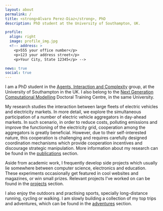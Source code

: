 ```yaml
---
layout: about
permalink: /
title: <strong>Alvaro Perez-Diaz</strong>, PhD
description: PhD student at the University of Southampton, UK.

profile:
  align: right
  image: profile_img.jpg
  <!-- address: >
    <p>555 your office number</p>
    <p>123 your address street</p>
    <p>Your City, State 12345</p> -->

news: true
social: true
---
```


[//]: # (Supports Font-Awesome and Academicons)

I am a PhD student in the [Agents, Interaction and Complexity](https://www.aic.ecs.soton.ac.uk/) group, at the University of Southampton in the UK. I also belong to the [Next Generation Computational Modelling](http://ngcm.soton.ac.uk/) Doctoral Training Centre, in the same University.

My research studies the interaction between large fleets of electric vehicles and electricity markets.
In more detail, we explore the simultaneous participation of a number of electric vehicle aggregators in day-ahead markets.
In such scenario, in order to reduce costs, polluting emissions and improve the functioning of the electricity grid, cooperation among the aggregators is greatly beneficial. However, due to their self-interested nature, this cooperation is challenging and requires carefully designed coordination mechanisms which provide cooperation incentives and discourage strategic manipulation. More information about my research can be found in the [publications](/publications) section.

Aside from academic work, I frequently develop side projects which usually lie somewhere between computer science, electronics and education. These experiments occasionally get featured in cool websites and magazines, or win small prizes. Relevant projects I've worked on can be found in the [projects](/projects) section.

I also enjoy the outdoors and practising sports, specially long-distance running, cycling or walking. I am slowly building a collection of my top trips and adventures, which can be found in the [adventures](/adventures) section.
